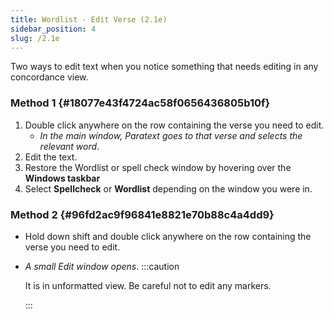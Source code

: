```yaml
---
title: Wordlist - Edit Verse (2.1e)
sidebar_position: 4
slug: /2.1e
---
```




Two ways to edit text when you notice something that needs editing in any concordance view.


### Method 1 {#18077e43f4724ac58f0656436805b10f}

1. Double click anywhere on the row containing the verse you need to edit.
	- _In the main window, Paratext goes to that verse and selects the relevant word_.
1. Edit the text.
1. Restore the Wordlist or spell check window by hovering over the **Windows taskbar**
1. Select **Spellcheck** or **Wordlist** depending on the window you were in.

### Method 2 {#96fd2ac9f96841e8821e70b88c4a4dd9}

- Hold down shift and double click anywhere on the row containing the verse you need to edit.
- _A small Edit window opens_.
:::caution

	It is in unformatted view. Be careful not to edit any markers. 


	:::

